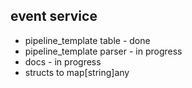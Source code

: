 ## event service
- pipeline_template table - done
- pipeline_template parser - in progress
- docs - in progress
- structs to map[string]any